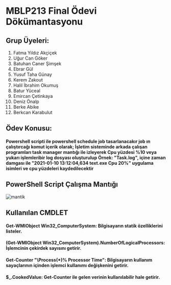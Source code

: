 # MBLP213 Final Ödevi Dökümantasyonu

## Grup Üyeleri:
1. Fatma Yıldız Akçiçek
2. Uğur Can Göker
3. Batuhan Caner Şimşek
4. Ebrar Gül
5. Yusuf Taha Günay
6. Kerem Zakout
7. Halil İbrahim Okumuş
8. Batur Yüceal
9. Emircan Çetinkaya
10. Deniz Önalp
11. Berke Abike
12. Berkcan Karabulut
## Ödev Konusu:

#### Powershell scripti ile powershell schedule job tasarlanacakır job ın çalıştırcağı komut içerik olarak; İşletim sisteminde arkada çalışan programları task manager mantığı ile izleyerek Cpu yüzdesi %10 veya yukarı işlemleribir log dosyası oluşturulup Örnek: "Task.log", içine  zaman damgası ile "2021-01-10 13:12:04,634 text.exe Cpu 20%" uygulama isimleri ve cpu yüzdeleri kaydedilecektir
## PowerShell Script Çalışma Mantığı

![mantik](https://drive.google.com/uc?export=view&id=17oE33WJaIo1PY_8-Og6pKS8NsktbY0BA)
## Kullanılan CMDLET

#### Get-WMIObject Win32_ComputerSystem: Bilgisayarın statik özelliklerini listeler.
#### (Get-WMIObject Win32_ComputerSystem).NumberOfLogicalProcessors: İşlemcinin çekirdek sayısını getirir.
#### Get-Counter "\Process(*)\% Processor Time": Bilgisayarın kullanım sayaçlarının içinden işlemci kullanımı değişkenini getirir.
#### $_.CookedValue: Get-Counter ile gelen verinin kullanılabilir hale getirir.
